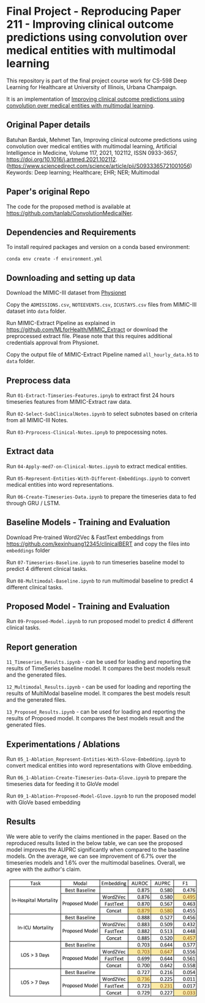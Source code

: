 # Final Project - Reproducing Paper 211 - Improving clinical outcome predictions using convolution over medical entities with multimodal learning

This repository is part of the final project course work for CS-598 Deep Learning for Healthcare at University of Illinois, Urbana Champaign. 

It is an implementation of [Improving clinical outcome predictions using convolution over medical entities with multimodal learning](https://doi.org/10.1016/j.artmed.2021.102112). 

## Original Paper details

Batuhan Bardak, Mehmet Tan,
Improving clinical outcome predictions using convolution over medical entities with multimodal learning,
Artificial Intelligence in Medicine,
Volume 117,
2021,
102112,
ISSN 0933-3657,
https://doi.org/10.1016/j.artmed.2021.102112.
(https://www.sciencedirect.com/science/article/pii/S0933365721001056)
Keywords: Deep learning; Healthcare; EHR; NER; Multimodal

## Paper's original Repo

The code for the proposed method is available at https://github.com/tanlab/ConvolutionMedicalNer.

## Dependencies and Requirements

To install required packages and version on a conda based environment:

```setup
conda env create -f environment.yml
```

## Downloading and setting up data

Download the MIMIC-III dataset from [Physionet](https://mimic.physionet.org/)

Copy the `ADMISSIONS.csv`, `NOTEEVENTS.csv`, `ICUSTAYS.csv` files from MIMIC-III dataset into `data` folder.

Run MIMIC-Extract Pipeline as explained in https://github.com/MLforHealth/MIMIC_Extract or download the preprocessed extract file. Please note that this requires additional credentials approval from Physionet. 

Copy the output file of MIMIC-Extract Pipeline named `all_hourly_data.h5` to `data` folder.

## Preprocess data

Run `01-Extract-Timseries-Features.ipnyb` to extract first 24 hours timeseries features from MIMIC-Extract raw data.

Run `02-Select-SubClinicalNotes.ipynb` to select subnotes based on criteria from all MIMIC-III Notes.

Run `03-Prprocess-Clinical-Notes.ipnyb` to prepocessing notes.

## Extract data

Run `04-Apply-med7-on-Clinical-Notes.ipynb` to extract medical entities. 

Run `05-Represent-Entities-With-Different-Embeddings.ipynb` to convert medical entities into word representations.

Run `06-Create-Timeseries-Data.ipynb` to prepare the timeseries data to fed through GRU / LSTM.

## Baseline Models - Training and Evaluation

Download Pre-trained Word2Vec & FastText embeddings from https://github.com/kexinhuang12345/clinicalBERT and copy the files into `embeddings` folder 

Run `07-Timeseries-Baseline.ipynb` to run timeseries baseline model to predict 4 different clinical tasks.

Run `08-Multimodal-Baseline.ipynb` to run multimodal baseline to predict 4 different clinical tasks.

## Proposed Model - Training and Evaluation

Run `09-Proposed-Model.ipynb` to run proposed model to predict 4 different clinical tasks.

## Report generation

`11_Timeseries_Results.ipynb` - can be used for loading and reporting the results of TimeSeries baseline model. It compares the best models result and the generated files.

`12_Multimodal_Results.ipynb` - can be used for loading and reporting the results of MultiModal baseline model. It compares the best models result and the generated files.

`13_Proposed_Results.ipynb` - can be used for loading and reporting the results of Proposed model. It compares the best models result and the generated files.

## Experimentations / Ablations

Run `05_1-Ablation_Represent-Entities-With-Glove-Embedding.ipynb` to convert medical entities into word representations with Glove embedding.

Run `06_1-Ablation-Create-Timeseries-Data-Glove.ipynb` to prepare the timeseries data for feeding it to GloVe model

Run `09_1-Ablation-Proposed-Model-Glove.ipynb` to run the proposed model with GloVe based embedding

## Results

We were able to verify the claims mentioned in the paper. Based on the reproduced results listed in the below table, we can see the proposed model improves the AUPRC significantly when compared to the baseline models. On the average, we can see improvement of 6.7% over the timeseries models and 1.6% over the multimodal baselines. Overall, we agree with the author's claim.


![Test Data info](./report/Table_2_Proposed_Small.jpg)

